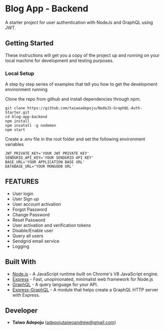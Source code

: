 # Blog App - Backend
A starter project for user authentication with NodeJs and GraphQL using JWT.

## Getting Started

These instructions will get you a copy of the project up and running on your local machine for development and testing purposes. 

### Local Setup

A step by step series of examples that tell you how to get the development environment running

Clone the repo from github and install dependencies through npm.

```
git clone https://github.com/taiwoadepoju/NodeJS-GraphQL-Auth-Starter.git
cd blog-app-backend
npm install
npm insatall -g nodemon
npm start

```

Create a .env file in the root folder and set the following environment variables

```
JWT_PRIVATE_KEY='YOUR JWT PRIVATE KEY'
SENDGRID_API_KEY='YOUR SENDGRID API KEY'
BASE_URL='YOUR APPLICATION BASE URL'
DATABASE_URL='YOUR MONGODB URL'

```

## FEATURES

* User login
* User Sign up
* User account activation
* Forgot Password
* Change Password
* Reset Password
* User activation and verification tokens
* Disable/Enable user
* Query all users
* Sendgrid email service
* Logging

## Built With

* [Node.js](https://nodejs.org/en/) - A JavaScript runtime built on Chrome's V8 JavaScript engine.
* [Express](https://expressjs.com/) - Fast, unopinionated, minimalist web framework for Node.js
* [GraphQL](https://graphql.org/) - A query language for your API.
* [Express-GraphQL](https://www.npmjs.com/package/express-graphql) - A module that helps create a GraphQL HTTP server with Express.

## Developer

* **Taiwo Adepoju** (adepojutaiwoandrew@gmail.com)

